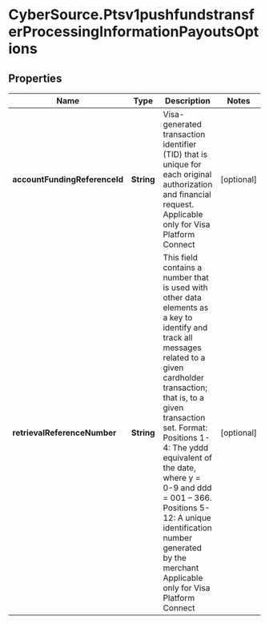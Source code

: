# CyberSource.Ptsv1pushfundstransferProcessingInformationPayoutsOptions

## Properties
Name | Type | Description | Notes
------------ | ------------- | ------------- | -------------
**accountFundingReferenceId** | **String** | Visa-generated transaction identifier (TID) that is unique for each original authorization and financial request.  Applicable only for Visa Platform Connect  | [optional] 
**retrievalReferenceNumber** | **String** | This field contains a number that is used with other data elements as a key to identify and track all messages related to a given cardholder transaction; that is, to a given transaction set.  Format: Positions 1-4: The yddd equivalent of the date, where y &#x3D; 0-9 and ddd &#x3D; 001 – 366. Positions 5-12: A unique identification number generated by the merchant  Applicable only for Visa Platform Connect  | [optional] 


